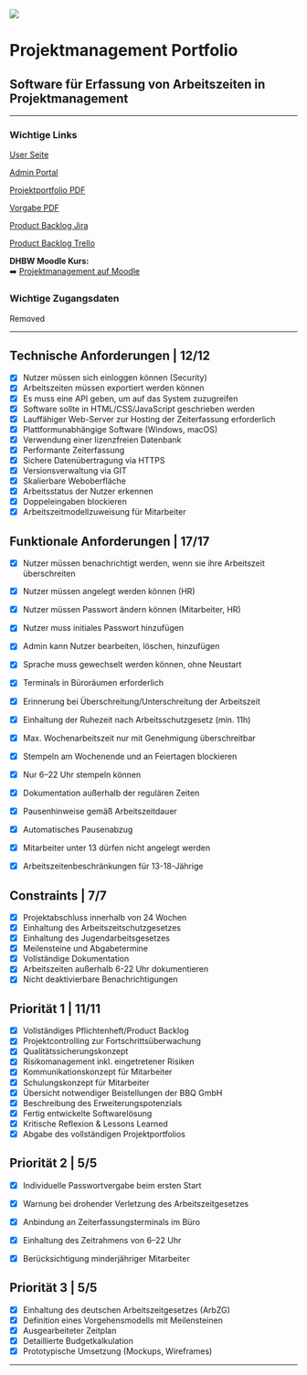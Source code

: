 ![](https://upload.wikimedia.org/wikipedia/de/thumb/1/1d/DHBW-Logo.svg/2560px-DHBW-Logo.svg.png)


# Projektmanagement Portfolio  
## Software für Erfassung von Arbeitszeiten in Projektmanagement  

---
### Wichtige Links

[User Seite](https://zeitbuchung.it-lutz.com/)

[Admin Portal](https://zeitbuchung.it-lutz.com/leitung)

[Projektportfolio PDF](Abgabe/Dokumentation/Projektportfolio.pdf)

[Vorgabe PDF](Vorgabe/Portfolio%20-%20Projektmanagement%20Stuttgart.pdf)

[Product Backlog Jira](https://eifrige-otter-pm.atlassian.net/jira/software/projects/ECS/boards/1)

[Product Backlog Trello](https://trello.com/b/WEibGNQ6/eifrigeotter-projektmanagement)

**DHBW Moodle Kurs:**  
➡️ [Projektmanagement auf Moodle](https://elearning.dhbw-stuttgart.de/moodle/course/view.php?id=21296)

### Wichtige Zugangsdaten
Removed

---

## Technische Anforderungen | 12/12

- [x] Nutzer müssen sich einloggen können (Security)
- [x] Arbeitszeiten müssen exportiert werden können
- [x] Es muss eine API geben, um auf das System zuzugreifen
- [x] Software sollte in HTML/CSS/JavaScript geschrieben werden
- [x] Lauffähiger Web-Server zur Hosting der Zeiterfassung erforderlich
- [x] Plattformunabhängige Software (Windows, macOS)
- [x] Verwendung einer lizenzfreien Datenbank
- [x] Performante Zeiterfassung
- [x] Sichere Datenübertragung via HTTPS
- [x] Versionsverwaltung via GIT
- [x] Skalierbare Weboberfläche
- [x] Arbeitsstatus der Nutzer erkennen
- [x] Doppeleingaben blockieren
- [x] Arbeitszeitmodellzuweisung für Mitarbeiter

## Funktionale Anforderungen | 17/17

- [x] Nutzer müssen benachrichtigt werden, wenn sie ihre Arbeitszeit überschreiten
- [x] Nutzer müssen angelegt werden können (HR)
- [x] Nutzer müssen Passwort ändern können (Mitarbeiter, HR)
- [x] Nutzer muss initiales Passwort hinzufügen
- [x] Admin kann Nutzer bearbeiten, löschen, hinzufügen
- [x] Sprache muss gewechselt werden können, ohne Neustart
- [x] Terminals in Büroräumen erforderlich
- [x] Erinnerung bei Überschreitung/Unterschreitung der Arbeitszeit
- [x] Einhaltung der Ruhezeit nach Arbeitsschutzgesetz (min. 11h)
- [x] Max. Wochenarbeitszeit nur mit Genehmigung überschreitbar
- [x] Stempeln am Wochenende und an Feiertagen blockieren
- [x] Nur 6–22 Uhr stempeln können
- [x] Dokumentation außerhalb der regulären Zeiten
- [x] Pausenhinweise gemäß Arbeitszeitdauer
- [x] Automatisches Pausenabzug
- [x] Mitarbeiter unter 13 dürfen nicht angelegt werden
- [x] Arbeitszeitenbeschränkungen für 13-18-Jährige


## Constraints | 7/7

- [x] Projektabschluss innerhalb von 24 Wochen
- [x] Einhaltung des Arbeitszeitschutzgesetzes
- [x] Einhaltung des Jugendarbeitsgesetzes
- [x] Meilensteine und Abgabetermine
- [x] Vollständige Dokumentation
- [x] Arbeitszeiten außerhalb 6-22 Uhr dokumentieren
- [x] Nicht deaktivierbare Benachrichtigungen

## Priorität 1 | 11/11

- [x] Vollständiges Pflichtenheft/Product Backlog
- [x] Projektcontrolling zur Fortschrittsüberwachung
- [x] Qualitätssicherungskonzept
- [x] Risikomanagement inkl. eingetretener Risiken
- [x] Kommunikationskonzept für Mitarbeiter
- [x] Schulungskonzept für Mitarbeiter
- [x] Übersicht notwendiger Beistellungen der BBQ GmbH
- [x] Beschreibung des Erweiterungspotenzials
- [x] Fertig entwickelte Softwarelösung
- [x] Kritische Reflexion & Lessons Learned
- [x] Abgabe des vollständigen Projektportfolios

## Priorität 2 | 5/5

- [x] Individuelle Passwortvergabe beim ersten Start
- [x] Warnung bei drohender Verletzung des Arbeitszeitgesetzes
- [x] Anbindung an Zeiterfassungsterminals im Büro
- [x] Einhaltung des Zeitrahmens von 6–22 Uhr
- [x] Berücksichtigung minderjähriger Mitarbeiter



## Priorität 3 | 5/5

- [x] Einhaltung des deutschen Arbeitszeitgesetzes (ArbZG)
- [x] Definition eines Vorgehensmodells mit Meilensteinen
- [x] Ausgearbeiteter Zeitplan
- [x] Detaillierte Budgetkalkulation
- [x] Prototypische Umsetzung (Mockups, Wireframes)

---


